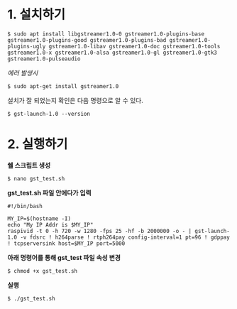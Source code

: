 # 1. 설치하기

```
$ sudo apt install libgstreamer1.0-0 gstreamer1.0-plugins-base gstreamer1.0-plugins-good gstreamer1.0-plugins-bad gstreamer1.0-plugins-ugly gstreamer1.0-libav gstreamer1.0-doc gstreamer1.0-tools gstreamer1.0-x gstreamer1.0-alsa gstreamer1.0-gl gstreamer1.0-gtk3 gstreamer1.0-pulseaudio
```

_에러 발생시_
```
$ sudo apt-get install gstreamer1.0
```

설치가 잘 되었는지 확인은 다음 명령으로 알 수 있다.
```
$ gst-launch-1.0 --version
```

# 2. 실행하기

**쉘 스크립트 생성**
```
$ nano gst_test.sh
```

**gst_test.sh 파일 안에다가 입력**
```
#!/bin/bash

MY_IP=$(hostname -I)
echo "My IP Addr is $MY_IP"
raspivid -t 0 -h 720 -w 1280 -fps 25 -hf -b 2000000 -o - | gst-launch-1.0 -v fdsrc ! h264parse ! rtph264pay config-interval=1 pt=96 ! gdppay ! tcpserversink host=$MY_IP port=5000
```
**아래 명령어를 통해 gst_test 파일 속성 변경**
```
$ chmod +x gst_test.sh
```

**실행**
```
$ ./gst_test.sh
```

